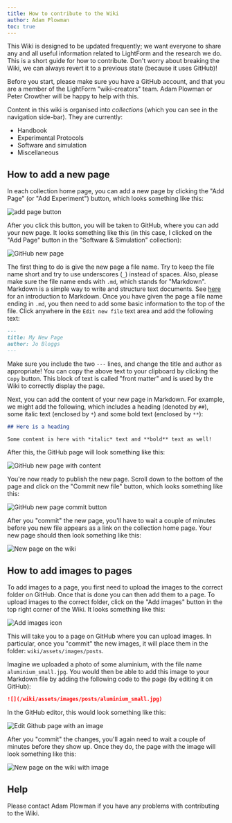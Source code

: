 ```yaml
---
title: How to contribute to the Wiki
author: Adam Plowman
toc: true
---
```


This Wiki is designed to be updated frequently; we want everyone to share any and all useful information related to LightForm and the research we do. This is a short guide for how to contribute. Don't worry about breaking the Wiki, we can always revert it to a previous state (because it uses GitHub)!

Before you start, please make sure you have a GitHub account, and that you are a member of the LightForm "wiki-creators" team. Adam Plowman or Peter Crowther will be happy to help with this.

Content in this wiki is organised into *collections* (which you can see in the navigation side-bar). They are currently:

- Handbook
- Experimental Protocols
- Software and simulation
- Miscellaneous

## How to add a new page

In each collection home page, you can add a new page by clicking the "Add Page" (or "Add Experiment") button, which looks something like this:

![add page button](/wiki/assets/images/site/add_page_button.png)

After you click this button, you will be taken to GitHub, where you can add your new page. It looks something like this (in this case, I clicked on the "Add Page" button in the "Software & Simulation" collection):

![GitHub new page](/wiki/assets/images/site/new_page_github.png)

The first thing to do is give the new page a file name. Try to keep the file name short and try to use underscores (`_`) instead of spaces. Also, please make sure the file name ends with `.md`, which stands for "Markdown". Markdown is a simple way to write and structure text documents. See [here](https://guides.github.com/features/mastering-markdown/) for an introduction to Markdown. Once you have given the page a file name ending in `.md`, you then need to add some basic information to the top of the file. Click anywhere in the `Edit new file` text area and add the following text:

```markdown
---
title: My New Page
author: Jo Bloggs
---
```

Make sure you include the two `---` lines, and change the title and author as appropriate! You can copy the above text to your clipboard by clicking the `Copy` button. This block of text is called "front matter" and is used by the Wiki to correctly display the page.

Next, you can add the content of your new page in Markdown. For example, we might add the following, which includes a heading (denoted by `##`), some italic text (enclosed by `*`) and some bold text (enclosed by `**`):

```markdown
## Here is a heading

Some content is here with *italic* text and **bold** text as well!
```

After this, the GitHub page will look something like this:

![GitHub new page with content](/wiki/assets/images/site/new_page_github_with_content.png)

You're now ready to publish the new page. Scroll down to the bottom of the page and click on the "Commit new file" button, which looks something like this:

![GitHub new page commit button](/wiki/assets/images/site/new_page_github_commit_button.png)

After you "commit" the new page, you'll have to wait a couple of minutes before you new file appears as a link on the collection home page. Your new page should then look something like this:

![New page on the wiki](/wiki/assets/images/site/new_page_final.png)

## How to add images to pages

To add images to a page, you first need to upload the images to the correct folder on GitHub. Once that is done you can then add them to a page. To upload images to the correct folder, click on the "Add images" button in the top right corner of the Wiki. It looks something like this:

![Add images icon](/wiki/assets/images/site/add_images_button.png)

This will take you to a page on GitHub where you can upload images. In particular, once you "commit" the new images, it will place them in the folder: `wiki/assets/images/posts`.

Imagine we uploaded a photo of some aluminium, with the file name `aluminium_small.jpg`. You would then be able to add this image to your Markdown file by adding the following code to the page (by editing it on GitHub):

```markdown
![](/wiki/assets/images/posts/aluminium_small.jpg)
```

In the GitHub editor, this would look something like this:

![Edit Github page with an image](/wiki/assets/images/site/edit_github_page_image.png)

After you "commit" the changes, you'll again need to wait a couple of minutes before they show up. Once they do, the page with the image will look something like this:

![New page on the wiki with image](/wiki/assets/images/site/new_page_final_image.png)

## Help

Please contact Adam Plowman if you have any problems with contributing to the Wiki.

